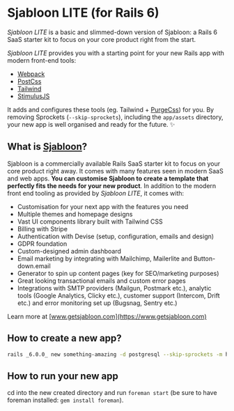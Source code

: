 # Sjabloon LITE (for Rails 6)

_Sjabloon LITE_ is a basic and slimmed-down version of Sjabloon: a Rails 6 SaaS starter kit to focus on your core product right from the start.

_Sjabloon LITE_ provides you with a starting point for your new Rails app with modern front-end tools:

- [Webpack](https://github.com/webpack/webpack)
- [PostCss](https://github.com/postcss/postcss)
- [Tailwind](https://github.com/tailwindcss/tailwindcss)
- [StimulusJS](https://github.com/stimulusjs/stimulus)

It adds and configures these tools (eg. Tailwind + [PurgeCss](https://github.com/FullHuman/purgecss)) for you. By removing Sprockets (`--skip-sprockets`), including the `app/assets` directory, your new app is well organised and ready for the future. ✨

## What is [Sjabloon](https://www.getsjabloon.com)?
Sjabloon is a commercially available Rails SaaS starter kit to focus on your core product right away. It comes with many features seen in modern SaaS and web apps.
**You can customise Sjabloon to create a template that perfectly fits the needs for your new product**. In addition to the modern front end tooling as provided by _Sjabloon LITE_, it comes with:

- Customisation for your next app with the features you need
- Multiple themes and homepage designs
- Vast UI components library built with Tailwind CSS
- Billing with Stripe
- Authentication with Devise (setup, configuration, emails and design)
- GDPR foundation
- Custom-designed admin dashboard
- Email marketing by integrating with Mailchimp, Mailerlite and Button-down.email
- Generator to spin up content pages (key for SEO/marketing purposes)
- Great looking transactional emails and custom error pages
- Integrations with SMTP providers (Mailgun, Postmark etc.), analytic tools (Google Analytics, Clicky etc.), customer support (Intercom, Drift etc.) and error monitoring set up (Bugsnag, Sentry etc.)

Learn more at [www.getsjabloon.com](https://www.getsjabloon.com)

## How to create a new app?

```bash
rails _6.0.0_ new something-amazing -d postgresql --skip-sprockets -m https://raw.githubusercontent.com/eelcoj/sjabloon-lite/master/template.rb
`````

## How to run your new app
cd into the new created directory and run `foreman start` (be sure to have foreman installed: `gem install foreman`).

